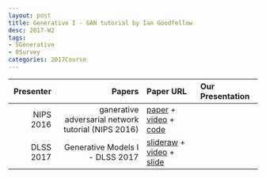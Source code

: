 ```yaml
---
layout: post
title: Generative I - GAN tutorial by Ian Goodfellow
desc: 2017-W2
tags:
- 5Generative
- 0Survey
categories: 2017Course
---
```


| Presenter | Papers | Paper URL| Our Presentation |
| -----: | ---------------------------: | :----- | :----- |
| NIPS 2016 | ganerative adversarial network tutorial (NIPS 2016) | [paper](https://arxiv.org/abs/1701.00160) + [video](https://www.youtube.com/watch?v=AJVyzd0rqdc) + [code](https://github.com/hwalsuklee/tensorflow-generative-model-collections)|
| DLSS 2017 | Generative Models I - DLSS 2017 | [slideraw](https://drive.google.com/file/d/0ByUKRdiCDK7-bTgxTGoxYjQ4NW8/view) + [video](http://videolectures.net/deeplearning2017_goodfellow_generative_models/) + [slide](http://videolectures.net/site/normal_dl/tag=1129751/deeplearning2017_goodfellow_generative_models_01.pdf) |
